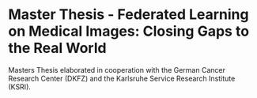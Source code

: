 # Master Thesis - Federated Learning on Medical Images: Closing Gaps to the Real World

Masters Thesis elaborated in cooperation with the German Cancer Research Center (DKFZ) and the Karlsruhe Service Research Institute (KSRI).
